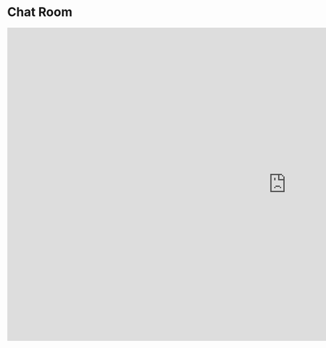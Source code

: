 <h1>Chat Room</h1>
<iframe width="1280" height="720" src="https://www.youtube.com/embed/W42q_HG6Q28" title="Simple chat app VUE" frameborder="0" allow="accelerometer; autoplay; clipboard-write; encrypted-media; gyroscope; picture-in-picture" allowfullscreen></iframe>
